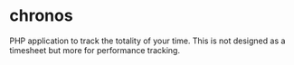 # chronos
PHP application to track the totality of your time.  This is not designed as a timesheet but more for performance tracking.
